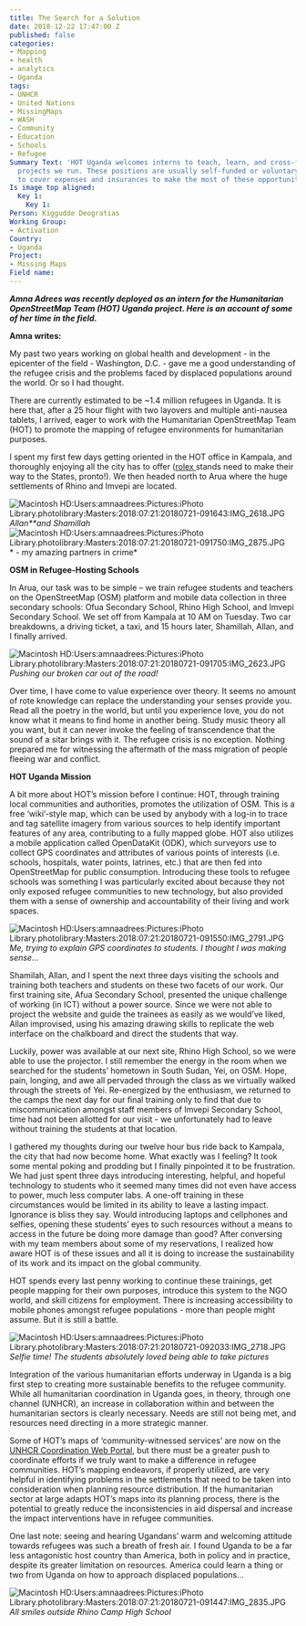 ```yaml
---
title: The Search for a Solution
date: 2018-12-22 17:47:00 Z
published: false
categories:
- Mapping
- health
- analytics
- Uganda
tags:
- UNHCR
- United Nations
- MissingMaps
- WASH
- Community
- Education
- Schools
- Refugee
Summary Text: 'HOT Uganda welcomes interns to teach, learn, and cross-fertilize the
  projects we run. These positions are usually self-funded or voluntary, but HOT fund-raises
  to cover expenses and insurances to make the most of these opportunities. '
Is image top aligned:
  Key 1:
    Key 1: 
Person: Kiggudde Deogratias
Working Group:
- Activation
Country:
- Uganda
Project:
- Missing Maps
Field name: 
---
```


***Amna Adrees was recently deployed as an intern for the Humanitarian OpenStreetMap Team (HOT) Uganda project. Here is an account of some of her time in the field.***

**Amna writes:**

My past two years working on global health and development - in the epicenter of the field - Washington, D.C. - gave me a good understanding of the refugee crisis and the problems faced by displaced populations around the world. Or so I had thought.

There are currently estimated to be \~1.4 million refugees in Uganda. It is here that, after a 25 hour flight with two layovers and multiple anti-nausea tablets, I arrived, eager to work with the Humanitarian OpenStreetMap Team (HOT) to promote the mapping of refugee environments for humanitarian purposes.

I spent my first few days getting oriented in the HOT office in Kampala, and thoroughly enjoying all the city has to offer ([rolex ](https://en.wikipedia.org/wiki/Rolex_(food))stands need to make their way to the States, pronto!). We then headed north to Arua where the huge settlements of Rhino and Imvepi are located.

![Macintosh HD:Users:amnaadrees:Pictures:iPhoto Library.photolibrary:Masters:2018:07:21:20180721-091643:IMG_2618.JPG](https://lh6.googleusercontent.com/2Yzz8sI11VLYhRnrkNzvrHlQ5Cjs3THj-2S0OjITw8gKxta0TRzx164ZqaA_TsCaDk4BLDo_NkSusCs1EpDgMfFmddxUm8g1GEfzr1VyIoUgyJuw8oiTI3SnxVoK9AI2-V5ueupo)
*Allan**and Shamillah*![Macintosh HD:Users:amnaadrees:Pictures:iPhoto Library.photolibrary:Masters:2018:07:21:20180721-091750:IMG_2875.JPG](https://lh6.googleusercontent.com/Lgo4gZTZo6irNjlIburZrrRw5L3e48VDRFNHEOy5Siu93Ee_5gHBEu2AznIaXxt7IOu_XmoHK8iIpu8t6nO4Wc7vS7TfRC1ZwcAw58GiUaY3BylCM13cYJgBysSfw8ZNeNNEna6t)* - my amazing partners in crime*

**OSM in Refugee-Hosting Schools**

In Arua, our task was to be simple – we train refugee students and teachers on the OpenStreetMap (OSM) platform and mobile data collection in three secondary schools: Ofua Secondary School, Rhino High School, and Imvepi Secondary School. We set off from Kampala at 10 AM on Tuesday. Two car breakdowns, a driving ticket, a taxi, and 15 hours later, Shamillah, Allan, and I finally arrived.

![Macintosh HD:Users:amnaadrees:Pictures:iPhoto Library.photolibrary:Masters:2018:07:21:20180721-091705:IMG_2623.JPG](https://lh5.googleusercontent.com/DHyxc386iG-S0mEki-StNhZJO9aq8fjVm-TdQ1Yv1FH--45fnhk3vkh1J2QEiIFoSYOIR_Y_g1t_iW035z_GoOaVceFgoiKuND4wviZSBEpIhu7lMXyXEntSdgnVIHf_FHQ1OLiK)*Pushing our broken car out of the road!*

Over time, I have come to value experience over theory. It seems no amount of rote knowledge can replace the understanding your senses provide you. Read all the poetry in the world, but until you experience love, you do not know what it means to find home in another being. Study music theory all you want, but it can never invoke the feeling of transcendence that the sound of a sitar brings with it. The refugee crisis is no exception. Nothing prepared me for witnessing the aftermath of the mass migration of people fleeing war and conflict.

**HOT Uganda Mission**

A bit more about HOT’s mission before I continue: HOT, through training local communities and authorities, promotes the utilization of OSM. This is a free ‘wiki’-style map, which can be used by anybody with a log-in to trace and tag satellite imagery from various sources to help identify important features of any area, contributing to a fully mapped globe. HOT also utilizes a mobile application called OpenDataKit (ODK), which surveyors use to collect GPS coordinates and attributes of various points of interests (i.e. schools, hospitals, water points, latrines, etc.) that are then fed into OpenStreetMap for public consumption. Introducing these tools to refugee schools was something I was particularly excited about because they not only exposed refugee communities to new technology, but also provided them with a sense of ownership and accountability of their living and work spaces.

![Macintosh HD:Users:amnaadrees:Pictures:iPhoto Library.photolibrary:Masters:2018:07:21:20180721-091550:IMG_2791.JPG](https://lh5.googleusercontent.com/Pj14A2hVZ2sFncWVdIa_pQfldieqreVeM0e2f2NjUaZFyNA9RHjfdR8fJnho-gwchWuH1SR2hk1vRB18Ya2PZ9kStVKk1yp0-jL5f-nEc2VoO2EoZLAUZagBM20xYIMyJAw_tn1Q)*Me, trying to explain GPS coordinates to students. I thought I was making sense…*

Shamilah, Allan, and I spent the next three days visiting the schools and training both teachers and students on these two facets of our work. Our first training site, Afua Secondary School, presented the unique challenge of working (in ICT) without a power source. Since we were not able to project the website and guide the trainees as easily as we would’ve liked, Allan improvised, using his amazing drawing skills to replicate the web interface on the chalkboard and direct the students that way.

Luckily, power was available at our next site, Rhino High School, so we were able to use the projector. I still remember the energy in the room when we searched for the students’ hometown in South Sudan, Yei, on OSM. Hope, pain, longing, and awe all pervaded through the class as we virtually walked through the streets of Yei. Re-energized by the enthusiasm, we returned to the camps the next day for our final training only to find that due to miscommunication amongst staff members of Imvepi Secondary School, time had not been allotted for our visit - we unfortunately had to leave without training the students at that location.

I gathered my thoughts during our twelve hour bus ride back to Kampala, the city that had now become home. What exactly was I feeling? It took some mental poking and prodding but I finally pinpointed it to be frustration. We had just spent three days introducing interesting, helpful, and hopeful technology to students who it seemed many times did not even have access to power, much less computer labs. A one-off training in these circumstances would be limited in its ability to leave a lasting impact. Ignorance is bliss they say. Would introducing laptops and cellphones and selfies, opening these students’ eyes to such resources without a means to access in the future be doing more damage than good? After conversing with my team members about some of my reservations, I realized how aware HOT is of these issues and all it is doing to increase the sustainability of its work and its impact on the global community.

HOT spends every last penny working to continue these trainings, get people mapping for their own purposes, introduce this system to the NGO world, and skill citizens for employment. There is increasing accessibility to mobile phones amongst refugee populations - more than people might assume. But it is still a battle.

![Macintosh HD:Users:amnaadrees:Pictures:iPhoto Library.photolibrary:Masters:2018:07:21:20180721-092033:IMG_2718.JPG](https://lh4.googleusercontent.com/-dBuukOezT540AhcfE5QtBzYmxYS8ONRDjaw7ZykOcdY_ygJr4OY0J_8ogR8OaQPjqZuNMTEvEEJFbAcrYE1ZbLbQwdKowQIx74vdWqW0gsmd2kqruZin4oSgs21aZXGeGMbZ6ki)*Selfie time! The students absolutely loved being able to take pictures*

Integration of the various humanitarian efforts underway in Uganda is a big first step to creating more sustainable benefits to the refugee community. While all humanitarian coordination in Uganda goes, in theory, through one channel (UNHCR), an increase in collaboration within and between the humanitarian sectors is clearly necessary. Needs are still not being met, and resources need directing in a more strategic manner.

Some of HOT’s maps of ‘community-witnessed services’ are now on the [UNHCR Coordination Web Portal](https://ugandarefugees.org/en/country/uga), but there must be a greater push to coordinate efforts if we truly want to make a difference in refugee communities. HOT’s mapping endeavors, if properly utilized, are very helpful in identifying problems in the settlements that need to be taken into consideration when planning resource distribution. If the humanitarian sector at large adapts HOT’s maps into its planning process, there is the potential to greatly reduce the inconsistencies in aid dispersal and increase the impact interventions have in refugee communities.

One last note: seeing and hearing Ugandans’ warm and welcoming attitude towards refugees was such a breath of fresh air. I found Uganda to be a far less antagonistic host country than America, both in policy and in practice, despite its greater limitation on resources. America could learn a thing or two from Uganda on how to approach displaced populations…

![Macintosh HD:Users:amnaadrees:Pictures:iPhoto Library.photolibrary:Masters:2018:07:21:20180721-091447:IMG_2835.JPG](https://lh3.googleusercontent.com/cqm0DwhGDd1Ugwo-RFzNn1ySz4Hy0I2ab7Y0XY6nxoFYJtgpu6IYcZsYuKxyuYVmlY03TzCqkNj72Wt4yHaEeIYyfdpqljkkquhM6aUI8aI_eU_S-mVEhHpRTnnU1vH4M-0ZrshI)\
*All smiles outside Rhino Camp High School*